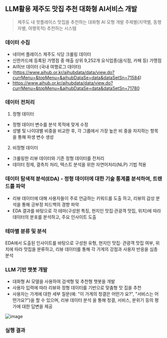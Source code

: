 ## LLM활용 제주도 맛집 추천 대화형 AI서비스 개발 

> 제주도 내 핫플레이스 맛집을 추천하는 대화형 AI 모형 개발 
주제별(지역별, 동행자별, 여행목적) 추천하는 시스템


### 데이터 수집 
- 네이버 플레이스 제주도 식당 크롤링 데이터 
- 신한카드에 등록된 가맹점 중 매출 상위 9,252개 요식업종(음식점, 카페 등) 가맹점
- AI허브 데이터 (국내 여행로그 데이터)
- (https://www.aihub.or.kr/aihubdata/data/view.do?currMenu=&topMenu=&aihubDataSe=data&dataSetSn=71584)
- https://www.aihub.or.kr/aihubdata/data/view.do?currMenu=&topMenu=&aihubDataSe=data&dataSetSn=71780
  
### 데이터 전처리  
1) 정형 데이터
- 정형 데이터 변수를 분석 목적에 맞게 수정
- 성별 및 나이대별 비중을 비교한 후, 각 그룹에서 가장 높은 비
중을 차지하는 항목을 통해 파생 변수 생성
2) 비정형 데이터
- 크롤링한 리뷰 데이터와 기존 정형 데이터를 전처리
- 데이터 정제, 결측치 처리, 텍스트 분석을 위한 자연어처리(NLP) 
기법 적용

### 데이터 탐색적 분석(EDA) - 정형 데이터에 대한 기술 통계를 분석하여, 트렌드를 파악
- 리뷰 데이터에 대해 사용자들이 주로 언급하는 키워드를 도출
하고, 리뷰의 감성 분석을 통해 긍부정 피드백의 경향 파악
- EDA 결과를 바탕으로 각 테마(구성원 특징, 현지인 맛집·관광객 
맛집, 위치)에 따라 데이터의 분포를 분석하고, 주요 인사이트 도출


###  테마별 분류 및 분석
EDA에서 도출된 인사이트를 바탕으로 구성원 유형, 현지인 맛집· 관광객 맛집 여부, 위치에 따라 맛집을 분류하고, 리뷰 데이터를 
통해 각 가게의 강점과 사용자 반응을 심층 분석

### LLM 기반 챗봇 개발
- 대화형 AI 모델을 사용하여 검색형 및 추천형 챗봇을 개발
- 사용자 입력에 따라 리뷰와 정형 데이터를 기반으로 맞춤형 맛
집을 추천
- 사용자는 가게에 대한 세부 질문(예: "이 가게의 청결은 어떤가
요?", "서비스는 어떤가요?")을 할 수 있으며, 리뷰 데이터 분석
을 통해 청결, 서비스, 분위기 등의 평가에 대한 답변을 제공

![image](https://github.com/user-attachments/assets/34a36f07-977e-46f7-a815-1f05b4a9ab6b)

### 실행 결과 

